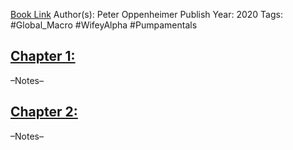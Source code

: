 
[Book Link]()
Author(s): Peter Oppenheimer
Publish Year: 2020
Tags: #Global_Macro #WifeyAlpha #Pumpamentals 

## <u>Chapter 1: </u>
–Notes–


## <u>Chapter 2:</u>
–Notes–